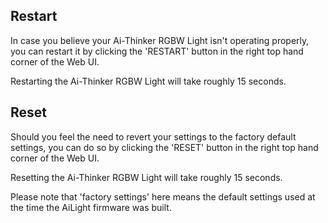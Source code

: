 ## Restart
In case you believe your Ai-Thinker RGBW Light isn't operating properly, you can restart it by clicking the 'RESTART' button in the right top hand corner of the Web UI.

Restarting the Ai-Thinker RGBW Light will take roughly 15 seconds.

## Reset
Should you feel the need to revert your settings to the factory default settings, you can do so by clicking the 'RESET' button in the right top hand corner of the Web UI.

Resetting the Ai-Thinker RGBW Light will take roughly 15 seconds.

Please note that 'factory settings' here means the default settings used at the time the AiLight firmware was built.
